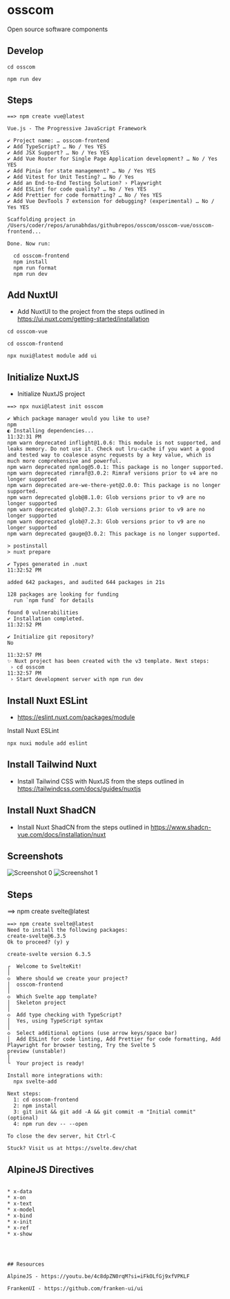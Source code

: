 # osscom
Open source software components

## Develop

```
cd osscom

npm run dev
```


## Steps

```
==> npm create vue@latest

Vue.js - The Progressive JavaScript Framework

✔ Project name: … osscom-frontend
✔ Add TypeScript? … No / Yes YES
✔ Add JSX Support? … No / Yes YES
✔ Add Vue Router for Single Page Application development? … No / Yes YES
✔ Add Pinia for state management? … No / Yes YES
✔ Add Vitest for Unit Testing? … No / Yes
✔ Add an End-to-End Testing Solution? › Playwright
✔ Add ESLint for code quality? … No / Yes YES
✔ Add Prettier for code formatting? … No / Yes YES
✔ Add Vue DevTools 7 extension for debugging? (experimental) … No / Yes YES

Scaffolding project in /Users/coder/repos/arunabhdas/githubrepos/osscom/osscom-vue/osscom-frontend...

Done. Now run:

  cd osscom-frontend
  npm install
  npm run format
  npm run dev
```

## Add NuxtUI

- Add NuxtUI to the project from the steps outlined in https://ui.nuxt.com/getting-started/installation

```
cd osscom-vue

cd osscom-frontend

npx nuxi@latest module add ui

```

## Initialize NuxtJS 

- Initialize NuxtJS project 
```
==> npx nuxi@latest init osscom

✔ Which package manager would you like to use?
npm
◐ Installing dependencies...                                                                  11:32:31 PM
npm warn deprecated inflight@1.0.6: This module is not supported, and leaks memory. Do not use it. Check out lru-cache if you want a good and tested way to coalesce async requests by a key value, which is much more comprehensive and powerful.
npm warn deprecated npmlog@5.0.1: This package is no longer supported.
npm warn deprecated rimraf@3.0.2: Rimraf versions prior to v4 are no longer supported
npm warn deprecated are-we-there-yet@2.0.0: This package is no longer supported.
npm warn deprecated glob@8.1.0: Glob versions prior to v9 are no longer supported
npm warn deprecated glob@7.2.3: Glob versions prior to v9 are no longer supported
npm warn deprecated glob@7.2.3: Glob versions prior to v9 are no longer supported
npm warn deprecated gauge@3.0.2: This package is no longer supported.

> postinstall
> nuxt prepare

✔ Types generated in .nuxt                                                                   11:32:52 PM

added 642 packages, and audited 644 packages in 21s

128 packages are looking for funding
  run `npm fund` for details

found 0 vulnerabilities
✔ Installation completed.                                                                    11:32:52 PM

✔ Initialize git repository?
No
                                                                                              11:32:57 PM
✨ Nuxt project has been created with the v3 template. Next steps:
 › cd osscom                                                                                  11:32:57 PM
 › Start development server with npm run dev 
 ```


## Install Nuxt ESLint

- https://eslint.nuxt.com/packages/module

Install Nuxt ESLint

```
npx nuxi module add eslint
```

## Install Tailwind Nuxt

- Install Tailwind CSS with NuxtJS from the steps outlined in https://tailwindcss.com/docs/guides/nuxtjs


## Install Nuxt ShadCN 

- Install Nuxt ShadCN from the steps outlined in https://www.shadcn-vue.com/docs/installation/nuxt

## Screenshots

![Screenshot 0](https://raw.githubusercontent.com/arunabhdas/osscom/main/screenshots/osscom_0.png)
![Screenshot 1](https://raw.githubusercontent.com/arunabhdas/osscom/main/screenshots/osscom_0.png)

## Steps

==> npm create svelte@latest
```
==> npm create svelte@latest
Need to install the following packages:
create-svelte@6.3.5
Ok to proceed? (y) y

create-svelte version 6.3.5

┌  Welcome to SvelteKit!
│
◇  Where should we create your project?
│  osscom-frontend
│
◇  Which Svelte app template?
│  Skeleton project
│
◇  Add type checking with TypeScript?
│  Yes, using TypeScript syntax
│
◇  Select additional options (use arrow keys/space bar)
│  Add ESLint for code linting, Add Prettier for code formatting, Add Playwright for browser testing, Try the Svelte 5
preview (unstable!)
│
└  Your project is ready!

Install more integrations with:
  npx svelte-add

Next steps:
  1: cd osscom-frontend
  2: npm install
  3: git init && git add -A && git commit -m "Initial commit" (optional)
  4: npm run dev -- --open

To close the dev server, hit Ctrl-C

Stuck? Visit us at https://svelte.dev/chat
```

## AlpineJS Directives
```

* x-data
* x-on
* x-text
* x-model
* x-bind
* x-init
* x-ref
* x-show




## Resources

AlpineJS - https://youtu.be/4c8dpZN0rqM?si=iFkOLfGj9xfVPKLF

FrankenUI - https://github.com/franken-ui/ui 